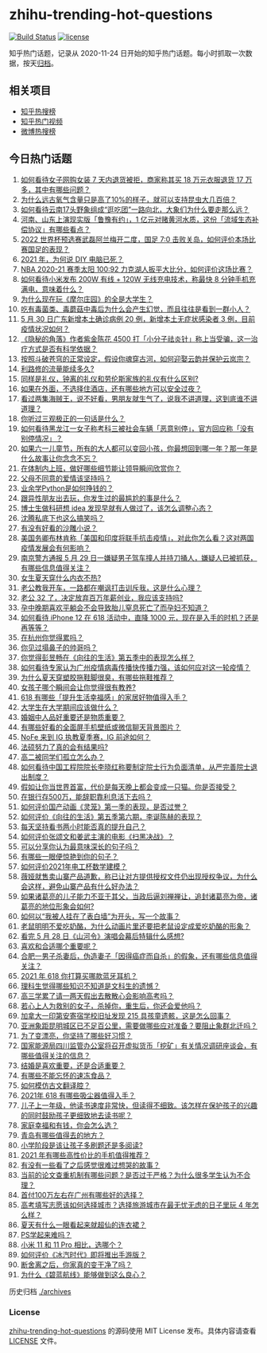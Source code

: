 # zhihu-trending-hot-questions

[![Build Status](https://github.com/justjavac/zhihu-trending-hot-questions/workflows/ci/badge.svg?branch=master)](https://github.com/justjavac/zhihu-trending-hot-questions/actions)
[![license](https://img.shields.io/github/license/justjavac/zhihu-trending-hot-questions)](https://github.com/justjavac/zhihu-trending-hot-questions/blob/master/LICENSE)

知乎热门话题，记录从 2020-11-24 日开始的知乎热门话题。每小时抓取一次数据，按天[归档](./archives)。

## 相关项目

- [知乎热搜榜](https://github.com/justjavac/zhihu-trending-top-search)
- [知乎热门视频](https://github.com/justjavac/zhihu-trending-hot-video)
- [微博热搜榜](https://github.com/justjavac/weibo-trending-hot-search)

## 今日热门话题

<!-- BEGIN -->
<!-- 最后更新时间 Mon May 31 2021 12:06:35 GMT+0800 (China Standard Time) -->

1. [如何看待女子网购女装 7 天内退货被拒，商家称其买 18 万元衣服退货 17
   万多，其中有哪些问题？](https://www.zhihu.com/question/462187108)
2. [为什么远古氧气含量只是高了10%的样子，就可以支持昆虫大几百倍？](https://www.zhihu.com/question/457554177)
3. [如何看待云南17头野象组成“逛吃团”一路向北，大象们为什么要走那么远？](https://www.zhihu.com/question/461852940)
4. [河南、山东上演现实版「鲁豫有约」，1
   亿元对赌黄河水质，这份「流域生态补偿协议」有哪些看点？](https://www.zhihu.com/question/461376984)
5. [2022 世界杯预选赛武磊阿兰梅开二度，国足 7:0
   击败关岛，如何评价本场比赛国足的表现？](https://www.zhihu.com/question/462270082)
6. [2021 年，为何说 DIY 电脑已死？](https://www.zhihu.com/question/458733560)
7. [NBA 2020-21 赛季太阳 100:92
   力克湖人扳平大比分，如何评价这场比赛？](https://www.zhihu.com/question/462317455)
8. [如何看待小米发布 200W 有线 + 120W 无线充电技术，称最快 8
   分钟手机充满电，意味着什么？](https://www.zhihu.com/question/462341175)
9. [为什么现在玩《摩尔庄园》的全是大学生？](https://www.zhihu.com/question/54190459)
10. [吃有毒菌类、毒蘑菇中毒后为什么会产生幻觉，而且往往是看到一群小人？](https://www.zhihu.com/question/31962078)
11. [5 月 30 日广东新增本土确诊病例 20 例，新增本土无症状感染者 3
    例，目前疫情状况如何？](https://www.zhihu.com/question/462329261)
12. [《隐秘的角落》作者紫金陈花 4500
    打「小分子祛炎针」称上当受骗，这一治疗方式是否有科学依据？](https://www.zhihu.com/question/462183600)
13. [按照斗破苍穹的正常设定，假设你魂穿古河，如何迎娶云韵并保护云岚宗？](https://www.zhihu.com/question/433945197)
14. [利路修的流量能续多久?](https://www.zhihu.com/question/461929162)
15. [同样是礼仪，钟离的礼仪和劳伦斯家族的礼仪有什么区别?](https://www.zhihu.com/question/462076147)
16. [如果在外面，不选择住酒店，还有哪些地方可以安全过夜？](https://www.zhihu.com/question/460644032)
17. [看过两集海贼王，说不好看，男朋友就生气了，说我不讲道理，这到底谁不讲道理？](https://www.zhihu.com/question/461150774)
18. [你听过三观极正的一句话是什么？](https://www.zhihu.com/question/316797926)
19. [如何看待黑龙江一女子称考科三被社会车辆「恶意别停」，官方回应称「没有别停情况」？](https://www.zhihu.com/question/461986606)
20. [如果六一儿童节，所有的大人都可以变回小孩，你最想回到哪一年？那一年是什么故事让你念念不忘？](https://www.zhihu.com/question/459970640)
21. [在体制内上班，做好哪些细节能让领导瞬间欣赏你？](https://www.zhihu.com/question/456666617)
22. [父母不同意的爱情该坚持吗？](https://www.zhihu.com/question/460565339)
23. [业余学Python是如何挣钱的？](https://www.zhihu.com/question/455548118)
24. [跟异性朋友出去玩，你发生过的最尴尬的事是什么？](https://www.zhihu.com/question/281832872)
25. [博士生做科研想 idea 发现早就有人做过了，该怎么调整心态？](https://www.zhihu.com/question/461732555)
26. [沈腾私底下也这么搞笑吗？](https://www.zhihu.com/question/449715891)
27. [有没有好看的沙雕小说？](https://www.zhihu.com/question/447469750)
28. [美国务卿布林肯称「美国和印度将联手抗击疫情」，对此你怎么看？这对两国疫情发展会有何影响？](https://www.zhihu.com/question/462187161)
29. [南京警方通报 5 月 29
    日一嫌疑男子驾车撞人并持刀捅人，嫌疑人已被抓获，有哪些信息值得关注？](https://www.zhihu.com/question/462129219)
30. [女生夏天穿什么内衣不热?](https://www.zhihu.com/question/393443526)
31. [老公教我开车，一路都在嘲讽打击训斥我，这是什么心理？](https://www.zhihu.com/question/457328565)
32. [老公 32 了，决定放弃百万年薪创业，我应该支持吗?](https://www.zhihu.com/question/447327404)
33. [孕中晚期喜欢平躺会不会导致胎儿窒息死亡了而孕妇不知道？](https://www.zhihu.com/question/412446157)
34. [如何看待 iPhone 12 在 618 活动中，直降 1000
    元，现在是入手的时机？还是再等等？](https://www.zhihu.com/question/461312225)
35. [在杭州你觉得累吗？](https://www.zhihu.com/question/334468884)
36. [你见过塌鼻子的帅哥吗？](https://www.zhihu.com/question/272575994)
37. [你觉得彭昱畅在《向往的生活》第五季中的表现怎么样？](https://www.zhihu.com/question/456372682)
38. [如何看待专家认为广州疫情病毒传播快传播力强，该如何应对这一轮疫情？](https://www.zhihu.com/question/462060673)
39. [为什么夏天穿塑胶拖鞋脚很臭，有哪些拖鞋推荐？](https://www.zhihu.com/question/30068966)
40. [女孩子哪个瞬间会让你觉得很有教养?](https://www.zhihu.com/question/364828906)
41. [618 有哪些「提升生活幸福感」的家居好物值得入手？](https://www.zhihu.com/question/459065790)
42. [大学生在大学期间应该做什么？](https://www.zhihu.com/question/336432615)
43. [婚姻中人品好重要还是物质重要？](https://www.zhihu.com/question/461252416)
44. [有哪些好看的全面屏手机壁纸或微信聊天背景图片？](https://www.zhihu.com/question/452591718)
45. [NoFe 来到 IG 执教夏季赛，IG 前途如何？](https://www.zhihu.com/question/461727805)
46. [法硕努力了真的会有结果吗?](https://www.zhihu.com/question/446536547)
47. [高二被同学们孤立怎么办？](https://www.zhihu.com/question/455842634)
48. [如何看待中国工程院院长李晓红称要制定院士行为负面清单，从严完善院士退出制度？](https://www.zhihu.com/question/462035659)
49. [假如让你当世界首富，代价是每天晚上都会变成一只猫。你是否接受？](https://www.zhihu.com/question/461811694)
50. [在银行存500万，能辞职靠利息活下去吗？](https://www.zhihu.com/question/347518117)
51. [如何评价国产动画《灵笼》第一季的表现，是否过誉？](https://www.zhihu.com/question/460671702)
52. [如何评价《向往的生活》第五季第六期，李诞陈赫的表现？](https://www.zhihu.com/question/461948636)
53. [每天坚持看书两小时能否真的提升自己？](https://www.zhihu.com/question/451546101)
54. [如何评价张颂文和姜武主演的电影《扫黑决战》？](https://www.zhihu.com/question/455752818)
55. [可以分享你认为最意味深长的句子吗？](https://www.zhihu.com/question/455777176)
56. [有哪些一眼便惊艳到你的句子？](https://www.zhihu.com/question/344902971)
57. [如何评价2021年电工杯数学建模？](https://www.zhihu.com/question/461882668)
58. [薇娅就售卖山寨产品道歉，称已让对方提供授权文件仍出现授权争议，为什么会这样，避免山寨产品有什么好办法？](https://www.zhihu.com/question/461988510)
59. [如果诸葛亮的儿子能力不亚于其父，当政后逼刘禅禅让，追封诸葛亮为帝，诸葛亮的地位形象会如何?](https://www.zhihu.com/question/461502132)
60. [如何以“我被人挂在了表白墙”为开头，写一个故事？](https://www.zhihu.com/question/461083286)
61. [老鼠明明不爱吃奶酪，为什么动画片里还要把老鼠设定成爱吃奶酪的形象？](https://www.zhihu.com/question/454363021)
62. [看完 5 月 28 日《山河令》演唱会幕后特辑什么感想?](https://www.zhihu.com/question/461930253)
63. [喜欢和合适哪个重要呢？](https://www.zhihu.com/question/459841372)
64. [合肥一男子杀妻后，伪造妻子「因得癌症而自杀」的假象，还有哪些信息值得关注？](https://www.zhihu.com/question/461886353)
65. [2021 年 618 你打算买哪款蓝牙耳机？](https://www.zhihu.com/question/461467494)
66. [理科生觉得哪些知识不知道是文科生的遗憾？](https://www.zhihu.com/question/270455074)
67. [高三学累了请一两天假出去散散心会影响高考吗？](https://www.zhihu.com/question/429739425)
68. [若心上人为救别的女子，杀掉你，重生后，你还会爱他吗？](https://www.zhihu.com/question/453623418)
69. [加拿大一印第安寄宿学校旧址发现 215
    具孩童遗骸，这是怎么回事？](https://www.zhihu.com/question/462022143)
70. [亚洲象距昆明城区已不足百公里，需要做哪些应对准备？要阻止象群北迁吗？](https://www.zhihu.com/question/462169548)
71. [为了变漂亮，你坚持了哪些好习惯？](https://www.zhihu.com/question/268216399)
72. [国家能源局四川监管办公室将召开虚拟货币「挖矿」有关情况调研座谈会，有哪些值得关注的信息？](https://www.zhihu.com/question/461664450)
73. [结婚是喜欢重要，还是合适重要？](https://www.zhihu.com/question/460938067)
74. [有哪些不能忘怀的速冻食品？](https://www.zhihu.com/question/22528844)
75. [如何模仿古文翻译腔？](https://www.zhihu.com/question/61017028)
76. [2021年 618 有哪些吸尘器值得入手？](https://www.zhihu.com/question/457255441)
77. [儿子上一年级，他读书速度非常快，但读得不细致。该怎样在保护孩子的兴趣的同时鼓励孩子更细致地去读书呢？](https://www.zhihu.com/question/411684396)
78. [家庭幸福和有钱，你会怎么选？](https://www.zhihu.com/question/461339158)
79. [青岛有哪些值得去的地方？](https://www.zhihu.com/question/268589944)
80. [小学阶段是该让孩子多刷题还是多阅读?](https://www.zhihu.com/question/387030054)
81. [2021 年有哪些高性价比的手机值得推荐？](https://www.zhihu.com/question/413851618)
82. [有没有一些看了之后感觉很难过想哭的故事？](https://www.zhihu.com/question/368019752)
83. [当前的论文查重机制有哪些问题？是否过于严格？为什么很多学生认为不合理？](https://www.zhihu.com/question/461310040)
84. [首付100万左右在广州有哪些好的选择？](https://www.zhihu.com/question/461992727)
85. [高考填写志愿该如何选择城市？选择旅游城市在最无忧无虑的日子里玩 4
    年怎么样？](https://www.zhihu.com/question/461473516)
86. [夏天有什么一眼看起来就超仙的连衣裙？](https://www.zhihu.com/question/451969750)
87. [PS学起来难吗？](https://www.zhihu.com/question/450407500)
88. [小米 11 和 11 Pro 相比，选哪个？](https://www.zhihu.com/question/451981720)
89. [如何评价《冰汽时代》即将推出手游版？](https://www.zhihu.com/question/460675839)
90. [断舍离之后，你家真的变干净了吗？](https://www.zhihu.com/question/461287259)
91. [为什么《碧蓝航线》能够做到这么良心？](https://www.zhihu.com/question/459384567)

<!-- END -->

历史归档 [./archives](./archives)

### License

[zhihu-trending-hot-questions](https://github.com/justjavac/zhihu-trending-hot-questions)
的源码使用 MIT License 发布。具体内容请查看 [LICENSE](./LICENSE) 文件。
